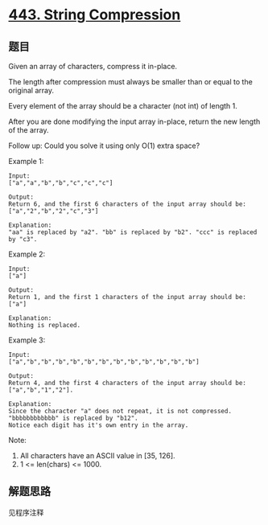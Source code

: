 # [443. String Compression](https://leetcode.com/problems/string-compression/)

## 题目

Given an array of characters, compress it in-place.

The length after compression must always be smaller than or equal to the original array.

Every element of the array should be a character (not int) of length 1.

After you are done modifying the input array in-place, return the new length of the array.

Follow up:
Could you solve it using only O(1) extra space?

Example 1:

```text
Input:
["a","a","b","b","c","c","c"]

Output:
Return 6, and the first 6 characters of the input array should be: ["a","2","b","2","c","3"]

Explanation:
"aa" is replaced by "a2". "bb" is replaced by "b2". "ccc" is replaced by "c3".
```

Example 2:

```text
Input:
["a"]

Output:
Return 1, and the first 1 characters of the input array should be: ["a"]

Explanation:
Nothing is replaced.
```

Example 3:

```text
Input:
["a","b","b","b","b","b","b","b","b","b","b","b","b"]

Output:
Return 4, and the first 4 characters of the input array should be: ["a","b","1","2"].

Explanation:
Since the character "a" does not repeat, it is not compressed. "bbbbbbbbbbbb" is replaced by "b12".
Notice each digit has it's own entry in the array.
```

Note:

1. All characters have an ASCII value in [35, 126].
1. 1 <= len(chars) <= 1000.

## 解题思路

见程序注释

